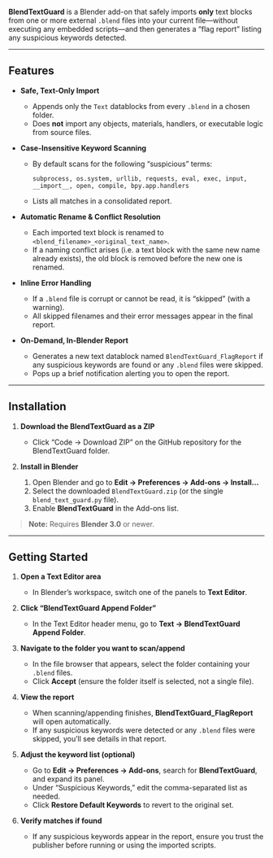 **BlendTextGuard** is a Blender add-on that safely imports **only** text blocks from one or more external `.blend` files into your current file—without executing any embedded scripts—and then generates a “flag report” listing any suspicious keywords detected.

---

## Features

- **Safe, Text-Only Import**  
  - Appends only the `Text` datablocks from every `.blend` in a chosen folder.  
  - Does **not** import any objects, materials, handlers, or executable logic from source files.

- **Case-Insensitive Keyword Scanning**  
  - By default scans for the following “suspicious” terms:  
    ```
    subprocess, os.system, urllib, requests, eval, exec, input, __import__, open, compile, bpy.app.handlers
    ```  
  - Lists all matches in a consolidated report.

- **Automatic Rename & Conflict Resolution**  
  - Each imported text block is renamed to `<blend_filename>_<original_text_name>`.  
  - If a naming conflict arises (i.e. a text block with the same new name already exists), the old block is removed before the new one is renamed.

- **Inline Error Handling**  
  - If a `.blend` file is corrupt or cannot be read, it is “skipped” (with a warning).  
  - All skipped filenames and their error messages appear in the final report.

- **On-Demand, In-Blender Report**  
  - Generates a new text datablock named `BlendTextGuard_FlagReport` if any suspicious keywords are found or any `.blend` files were skipped.  
  - Pops up a brief notification alerting you to open the report.

---

## Installation

1. **Download the BlendTextGuard as a ZIP**  
   - Click “Code → Download ZIP” on the GitHub repository for the BlendTextGuard folder.

2. **Install in Blender**  
   1. Open Blender and go to **Edit → Preferences → Add-ons → Install…**  
   2. Select the downloaded `BlendTextGuard.zip` (or the single `blend_text_guard.py` file).  
   3. Enable **BlendTextGuard** in the Add-ons list.

> **Note:** Requires **Blender 3.0** or newer.

---

## Getting Started

1. **Open a Text Editor area**  
   - In Blender’s workspace, switch one of the panels to **Text Editor**.

2. **Click “BlendTextGuard Append Folder”**  
   - In the Text Editor header menu, go to **Text → BlendTextGuard Append Folder**.

3. **Navigate to the folder you want to scan/append**  
   - In the file browser that appears, select the folder containing your `.blend` files.  
   - Click **Accept** (ensure the folder itself is selected, not a single file).

4. **View the report**  
   - When scanning/appending finishes, **BlendTextGuard_FlagReport** will open automatically.  
   - If any suspicious keywords were detected or any `.blend` files were skipped, you’ll see details in that report.

5. **Adjust the keyword list (optional)**  
   - Go to **Edit → Preferences → Add-ons**, search for **BlendTextGuard**, and expand its panel.  
   - Under “Suspicious Keywords,” edit the comma-separated list as needed.  
   - Click **Restore Default Keywords** to revert to the original set.

6. **Verify matches if found**  
   - If any suspicious keywords appear in the report, ensure you trust the publisher before running or using the imported scripts.
